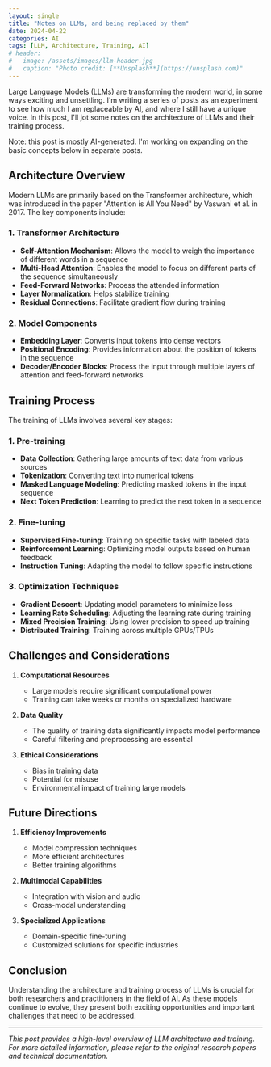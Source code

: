 ```yaml
---
layout: single
title: "Notes on LLMs, and being replaced by them"
date: 2024-04-22
categories: AI
tags: [LLM, Architecture, Training, AI]
# header:
#   image: /assets/images/llm-header.jpg
#   caption: "Photo credit: [**Unsplash**](https://unsplash.com)"
---
```


<!-- # Notes on LLMs: Architecture and Training Process -->

Large Language Models (LLMs) are transforming the modern world, in some ways exciting and unsettling. I'm writing a series of posts as an experiment to see how much I am replaceable by AI, and where I still have a unique voice. In this post, I'll jot some notes on the architecture of LLMs and their training process.

Note: this post is mostly AI-generated. I'm working on expanding on the basic concepts below in separate posts.

## Architecture Overview

Modern LLMs are primarily based on the Transformer architecture, which was introduced in the paper "Attention is All You Need" by Vaswani et al. in 2017. The key components include:

### 1. Transformer Architecture
- **Self-Attention Mechanism**: Allows the model to weigh the importance of different words in a sequence
- **Multi-Head Attention**: Enables the model to focus on different parts of the sequence simultaneously
- **Feed-Forward Networks**: Process the attended information
- **Layer Normalization**: Helps stabilize training
- **Residual Connections**: Facilitate gradient flow during training

### 2. Model Components
- **Embedding Layer**: Converts input tokens into dense vectors
- **Positional Encoding**: Provides information about the position of tokens in the sequence
- **Decoder/Encoder Blocks**: Process the input through multiple layers of attention and feed-forward networks

## Training Process

The training of LLMs involves several key stages:

### 1. Pre-training
- **Data Collection**: Gathering large amounts of text data from various sources
- **Tokenization**: Converting text into numerical tokens
- **Masked Language Modeling**: Predicting masked tokens in the input sequence
- **Next Token Prediction**: Learning to predict the next token in a sequence

### 2. Fine-tuning
- **Supervised Fine-tuning**: Training on specific tasks with labeled data
- **Reinforcement Learning**: Optimizing model outputs based on human feedback
- **Instruction Tuning**: Adapting the model to follow specific instructions

### 3. Optimization Techniques
- **Gradient Descent**: Updating model parameters to minimize loss
- **Learning Rate Scheduling**: Adjusting the learning rate during training
- **Mixed Precision Training**: Using lower precision to speed up training
- **Distributed Training**: Training across multiple GPUs/TPUs

## Challenges and Considerations

1. **Computational Resources**
   - Large models require significant computational power
   - Training can take weeks or months on specialized hardware

2. **Data Quality**
   - The quality of training data significantly impacts model performance
   - Careful filtering and preprocessing are essential

3. **Ethical Considerations**
   - Bias in training data
   - Potential for misuse
   - Environmental impact of training large models

## Future Directions

1. **Efficiency Improvements**
   - Model compression techniques
   - More efficient architectures
   - Better training algorithms

2. **Multimodal Capabilities**
   - Integration with vision and audio
   - Cross-modal understanding

3. **Specialized Applications**
   - Domain-specific fine-tuning
   - Customized solutions for specific industries

## Conclusion

Understanding the architecture and training process of LLMs is crucial for both researchers and practitioners in the field of AI. As these models continue to evolve, they present both exciting opportunities and important challenges that need to be addressed.

---

*This post provides a high-level overview of LLM architecture and training. For more detailed information, please refer to the original research papers and technical documentation.* 